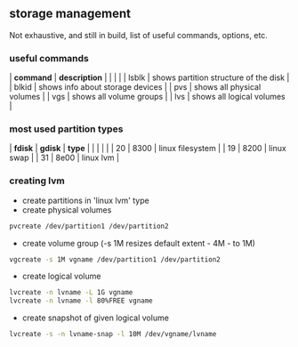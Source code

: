 ## storage management
Not exhaustive, and still in build, list of useful commands, options, etc.


### useful commands

| **command** | **description** |
|             |                 |
| lsblk | shows partition structure of the disk |
| blkid | shows info about storage devices |
| pvs | shows all physical volumes |
| vgs | shows all volume groups |
| lvs | shows all logical volumes |



### most used partition types

| **fdisk** | **gdisk** | **type** |
|           |           |          |
| 20 | 8300 | linux filesystem |
| 19 | 8200 | linux swap |
| 31 | 8e00 | linux lvm |


### creating lvm

- create partitions in 'linux lvm' type
- create physical volumes
```sh
pvcreate /dev/partition1 /dev/partition2
```
- create volume group (-s 1M resizes default extent - 4M - to 1M)
```sh
vgcreate -s 1M vgname /dev/partition1 /dev/partition2
```
- create logical volume
```sh
lvcreate -n lvname -L 1G vgname
lvcreate -n lvname -l 80%FREE vgname
```
- create snapshot of given logical volume
```sh
lvcreate -s -n lvname-snap -l 10M /dev/vgname/lvname
```


